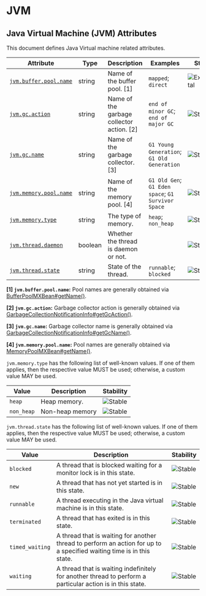 <!--- Hugo front matter used to generate the website version of this page:
--->

<!-- NOTE: THIS FILE IS AUTOGENERATED. DO NOT EDIT BY HAND. -->
<!-- see templates/registry/markdown/attribute_namespace.md.j2 -->

# JVM

## Java Virtual Machine (JVM) Attributes

This document defines Java Virtual machine related attributes.

| Attribute | Type | Description | Examples | Stability |
|---|---|---|---|---|
| <a id="jvm-buffer-pool-name" href="#jvm-buffer-pool-name">`jvm.buffer.pool.name`</a> | string | Name of the buffer pool. [1] | `mapped`; `direct` | ![Experimental](https://img.shields.io/badge/-experimental-blue) |
| <a id="jvm-gc-action" href="#jvm-gc-action">`jvm.gc.action`</a> | string | Name of the garbage collector action. [2] | `end of minor GC`; `end of major GC` | ![Stable](https://img.shields.io/badge/-stable-lightgreen) |
| <a id="jvm-gc-name" href="#jvm-gc-name">`jvm.gc.name`</a> | string | Name of the garbage collector. [3] | `G1 Young Generation`; `G1 Old Generation` | ![Stable](https://img.shields.io/badge/-stable-lightgreen) |
| <a id="jvm-memory-pool-name" href="#jvm-memory-pool-name">`jvm.memory.pool.name`</a> | string | Name of the memory pool. [4] | `G1 Old Gen`; `G1 Eden space`; `G1 Survivor Space` | ![Stable](https://img.shields.io/badge/-stable-lightgreen) |
| <a id="jvm-memory-type" href="#jvm-memory-type">`jvm.memory.type`</a> | string | The type of memory. | `heap`; `non_heap` | ![Stable](https://img.shields.io/badge/-stable-lightgreen) |
| <a id="jvm-thread-daemon" href="#jvm-thread-daemon">`jvm.thread.daemon`</a> | boolean | Whether the thread is daemon or not. |  | ![Stable](https://img.shields.io/badge/-stable-lightgreen) |
| <a id="jvm-thread-state" href="#jvm-thread-state">`jvm.thread.state`</a> | string | State of the thread. | `runnable`; `blocked` | ![Stable](https://img.shields.io/badge/-stable-lightgreen) |

**[1] `jvm.buffer.pool.name`:** Pool names are generally obtained via [BufferPoolMXBean#getName()](https://docs.oracle.com/en/java/javase/11/docs/api/java.management/java/lang/management/BufferPoolMXBean.html#getName()).

**[2] `jvm.gc.action`:** Garbage collector action is generally obtained via [GarbageCollectionNotificationInfo#getGcAction()](https://docs.oracle.com/en/java/javase/11/docs/api/jdk.management/com/sun/management/GarbageCollectionNotificationInfo.html#getGcAction()).

**[3] `jvm.gc.name`:** Garbage collector name is generally obtained via [GarbageCollectionNotificationInfo#getGcName()](https://docs.oracle.com/en/java/javase/11/docs/api/jdk.management/com/sun/management/GarbageCollectionNotificationInfo.html#getGcName()).

**[4] `jvm.memory.pool.name`:** Pool names are generally obtained via [MemoryPoolMXBean#getName()](https://docs.oracle.com/en/java/javase/11/docs/api/java.management/java/lang/management/MemoryPoolMXBean.html#getName()).

`jvm.memory.type` has the following list of well-known values. If one of them applies, then the respective value MUST be used; otherwise, a custom value MAY be used.

| Value  | Description | Stability |
|---|---|---|
| `heap` | Heap memory. | ![Stable](https://img.shields.io/badge/-stable-lightgreen) |
| `non_heap` | Non-heap memory | ![Stable](https://img.shields.io/badge/-stable-lightgreen) |

`jvm.thread.state` has the following list of well-known values. If one of them applies, then the respective value MUST be used; otherwise, a custom value MAY be used.

| Value  | Description | Stability |
|---|---|---|
| `blocked` | A thread that is blocked waiting for a monitor lock is in this state. | ![Stable](https://img.shields.io/badge/-stable-lightgreen) |
| `new` | A thread that has not yet started is in this state. | ![Stable](https://img.shields.io/badge/-stable-lightgreen) |
| `runnable` | A thread executing in the Java virtual machine is in this state. | ![Stable](https://img.shields.io/badge/-stable-lightgreen) |
| `terminated` | A thread that has exited is in this state. | ![Stable](https://img.shields.io/badge/-stable-lightgreen) |
| `timed_waiting` | A thread that is waiting for another thread to perform an action for up to a specified waiting time is in this state. | ![Stable](https://img.shields.io/badge/-stable-lightgreen) |
| `waiting` | A thread that is waiting indefinitely for another thread to perform a particular action is in this state. | ![Stable](https://img.shields.io/badge/-stable-lightgreen) |
